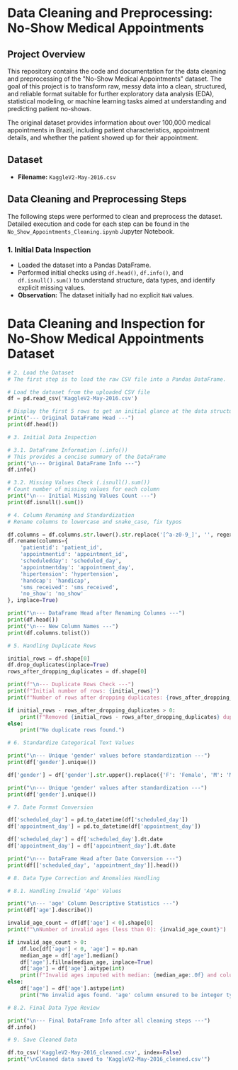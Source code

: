 # Data Cleaning and Preprocessing: No-Show Medical Appointments

## Project Overview

This repository contains the code and documentation for the data cleaning and preprocessing of the "No-Show Medical Appointments" dataset. The goal of this project is to transform raw, messy data into a clean, structured, and reliable format suitable for further exploratory data analysis (EDA), statistical modeling, or machine learning tasks aimed at understanding and predicting patient no-shows.

The original dataset provides information about over 100,000 medical appointments in Brazil, including patient characteristics, appointment details, and whether the patient showed up for their appointment.

## Dataset

* **Filename:** `KaggleV2-May-2016.csv`


## Data Cleaning and Preprocessing Steps

The following steps were performed to clean and preprocess the dataset. Detailed execution and code for each step can be found in the `No_Show_Appointments_Cleaning.ipynb` Jupyter Notebook.

### 1. Initial Data Inspection

* Loaded the dataset into a Pandas DataFrame.
* Performed initial checks using `df.head()`, `df.info()`, and `df.isnull().sum()` to understand structure, data types, and identify explicit missing values.
* **Observation:** The dataset initially had no explicit `NaN` values.

# Data Cleaning and Inspection for No-Show Medical Appointments Dataset

```python
# 2. Load the Dataset
# The first step is to load the raw CSV file into a Pandas DataFrame.

# Load the dataset from the uploaded CSV file
df = pd.read_csv('KaggleV2-May-2016.csv')

# Display the first 5 rows to get an initial glance at the data structure
print("--- Original DataFrame Head ---")
print(df.head())

# 3. Initial Data Inspection

# 3.1. DataFrame Information (.info())
# This provides a concise summary of the DataFrame
print("\n--- Original DataFrame Info ---")
df.info()

# 3.2. Missing Values Check (.isnull().sum())
# Count number of missing values for each column
print("\n--- Initial Missing Values Count ---")
print(df.isnull().sum())

# 4. Column Renaming and Standardization
# Rename columns to lowercase and snake_case, fix typos

df.columns = df.columns.str.lower().str.replace('[^a-z0-9_]', '', regex=True)
df.rename(columns={
    'patientid': 'patient_id',
    'appointmentid': 'appointment_id',
    'scheduledday': 'scheduled_day',
    'appointmentday': 'appointment_day',
    'hipertension': 'hypertension',
    'handcap': 'handicap',
    'sms_received': 'sms_received',
    'no_show': 'no_show'
}, inplace=True)

print("\n--- DataFrame Head after Renaming Columns ---")
print(df.head())
print("\n--- New Column Names ---")
print(df.columns.tolist())

# 5. Handling Duplicate Rows

initial_rows = df.shape[0]
df.drop_duplicates(inplace=True)
rows_after_dropping_duplicates = df.shape[0]

print(f"\n--- Duplicate Rows Check ---")
print(f"Initial number of rows: {initial_rows}")
print(f"Number of rows after dropping duplicates: {rows_after_dropping_duplicates}")

if initial_rows - rows_after_dropping_duplicates > 0:
    print(f"Removed {initial_rows - rows_after_dropping_duplicates} duplicate rows.")
else:
    print("No duplicate rows found.")

# 6. Standardize Categorical Text Values

print("\n--- Unique 'gender' values before standardization ---")
print(df['gender'].unique())

df['gender'] = df['gender'].str.upper().replace({'F': 'Female', 'M': 'Male'})

print("\n--- Unique 'gender' values after standardization ---")
print(df['gender'].unique())

# 7. Date Format Conversion

df['scheduled_day'] = pd.to_datetime(df['scheduled_day'])
df['appointment_day'] = pd.to_datetime(df['appointment_day'])

df['scheduled_day'] = df['scheduled_day'].dt.date
df['appointment_day'] = df['appointment_day'].dt.date

print("\n--- DataFrame Head after Date Conversion ---")
print(df[['scheduled_day', 'appointment_day']].head())

# 8. Data Type Correction and Anomalies Handling

# 8.1. Handling Invalid 'Age' Values

print("\n--- 'age' Column Descriptive Statistics ---")
print(df['age'].describe())

invalid_age_count = df[df['age'] < 0].shape[0]
print(f"\nNumber of invalid ages (less than 0): {invalid_age_count}")

if invalid_age_count > 0:
    df.loc[df['age'] < 0, 'age'] = np.nan
    median_age = df['age'].median()
    df['age'].fillna(median_age, inplace=True)
    df['age'] = df['age'].astype(int)
    print(f"Invalid ages imputed with median: {median_age:.0f} and column converted to integer.")
else:
    df['age'] = df['age'].astype(int)
    print("No invalid ages found. 'age' column ensured to be integer type.")

# 8.2. Final Data Type Review

print("\n--- Final DataFrame Info after all cleaning steps ---")
df.info()

# 9. Save Cleaned Data

df.to_csv('KaggleV2-May-2016_cleaned.csv', index=False)
print("\nCleaned data saved to 'KaggleV2-May-2016_cleaned.csv'")
```


